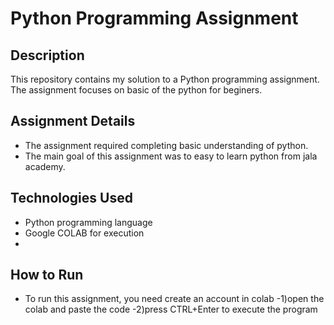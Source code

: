 
# Python Programming Assignment

## Description
This repository contains my solution to a Python programming assignment. The assignment focuses on basic of the python for beginers.

## Assignment Details
- The assignment required completing basic understanding of python.
- The main goal of this assignment was to easy to learn python from jala academy.

## Technologies Used
- Python programming language
- Google COLAB for execution
- 
## How to Run
- To run this assignment, you need create an account in colab
-1)open the colab and paste the code
-2)press CTRL+Enter to execute the program
